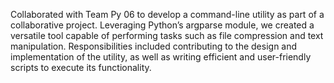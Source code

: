 Collaborated with Team Py 06 to develop a command-line utility as part of a collaborative project. Leveraging
Python’s argparse module, we created a versatile tool capable of performing tasks such as file compression and
text manipulation. Responsibilities included contributing to the design and implementation of the utility, as
well as writing efficient and user-friendly scripts to execute its functionality.
